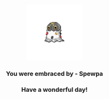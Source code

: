 <p align="center">
    <img src="https://raw.githubusercontent.com/PokeAPI/sprites/master/sprites/pokemon/665.png" width="150" height="150">
</p>
<h3 align="center">You were embraced by - <b>Spewpa</b></h3>
<h3 align="center">Have a wonderful day!</h3>
